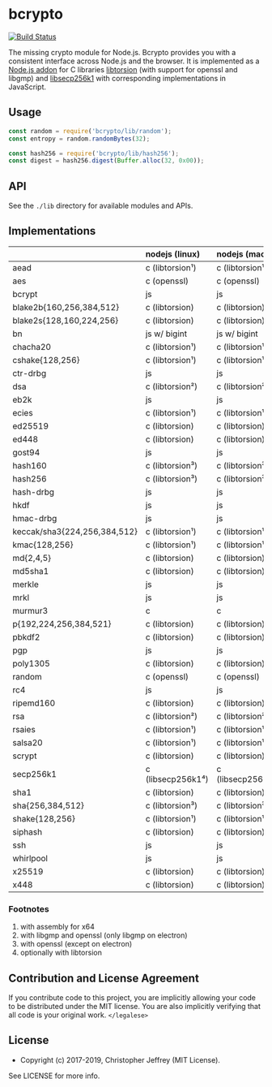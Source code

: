 # bcrypto

[![Build Status][circleci-status-img]][circleci-status-url]

The missing crypto module for Node.js. Bcrypto provides you with a consistent
interface across Node.js and the browser. It is implemented as a
[Node.js addon][addon] for C libraries [libtorsion][libtorsion] (with
support for openssl and libgmp) and [libsecp256k1][libsecp256k1] with
corresponding implementations in JavaScript.

## Usage

```js
const random = require('bcrypto/lib/random');
const entropy = random.randomBytes(32);

const hash256 = require('bcrypto/lib/hash256');
const digest = hash256.digest(Buffer.alloc(32, 0x00));
```

## API

See the `./lib` directory for available modules and APIs.

## Implementations

|                              | nodejs (linux)    | nodejs (macos)    | nodejs (win)      | browser |
| :--------------------------- |:------------------| :-----------------|:------------------|:--------|
| aead                         | c (libtorsion¹)   | c (libtorsion¹)   | c (libtorsion¹)   | js      |
| aes                          | c (openssl)       | c (openssl)       | c (openssl)       | js      |
| bcrypt                       | js                | js                | js                | js      |
| blake2b{160,256,384,512}     | c (libtorsion)    | c (libtorsion)    | c (libtorsion)    | js      |
| blake2s{128,160,224,256}     | c (libtorsion)    | c (libtorsion)    | c (libtorsion)    | js      |
| bn                           | js w/ bigint      | js w/ bigint      | js w/ bigint      | js      |
| chacha20                     | c (libtorsion¹)   | c (libtorsion¹)   | c (libtorsion¹)   | js      |
| cshake{128,256}              | c (libtorsion¹)   | c (libtorsion¹)   | c (libtorsion¹)   | js      |
| ctr-drbg                     | js                | js                | js                | js      |
| dsa                          | c (libtorsion²)   | c (libtorsion²)   | c (libtorsion)    | js      |
| eb2k                         | js                | js                | js                | js      |
| ecies                        | c (libtorsion¹)   | c (libtorsion¹)   | c (libtorsion¹)   | js      |
| ed25519                      | c (libtorsion)    | c (libtorsion)    | c (libtorsion)    | js      |
| ed448                        | c (libtorsion)    | c (libtorsion)    | c (libtorsion)    | js      |
| gost94                       | js                | js                | js                | js      |
| hash160                      | c (libtorsion³)   | c (libtorsion³)   | c (libtorsion)    | js      |
| hash256                      | c (libtorsion³)   | c (libtorsion³)   | c (libtorsion)    | js      |
| hash-drbg                    | js                | js                | js                | js      |
| hkdf                         | js                | js                | js                | js      |
| hmac-drbg                    | js                | js                | js                | js      |
| keccak/sha3{224,256,384,512} | c (libtorsion¹)   | c (libtorsion¹)   | c (libtorsion¹)   | js      |
| kmac{128,256}                | c (libtorsion¹)   | c (libtorsion¹)   | c (libtorsion¹)   | js      |
| md{2,4,5}                    | c (libtorsion)    | c (libtorsion)    | c (libtorsion)    | js      |
| md5sha1                      | c (libtorsion)    | c (libtorsion)    | c (libtorsion)    | js      |
| merkle                       | js                | js                | js                | js      |
| mrkl                         | js                | js                | js                | js      |
| murmur3                      | c                 | c                 | c                 | js      |
| p{192,224,256,384,521}       | c (libtorsion)    | c (libtorsion)    | c (libtorsion)    | js      |
| pbkdf2                       | c (libtorsion)    | c (libtorsion)    | c (libtorsion)    | js      |
| pgp                          | js                | js                | js                | js      |
| poly1305                     | c (libtorsion)    | c (libtorsion)    | c (libtorsion)    | js      |
| random                       | c (openssl)       | c (openssl)       | c (openssl)       | js      |
| rc4                          | js                | js                | js                | js      |
| ripemd160                    | c (libtorsion)    | c (libtorsion)    | c (libtorsion)    | js      |
| rsa                          | c (libtorsion²)   | c (libtorsion²)   | c (libtorsion)    | js      |
| rsaies                       | c (libtorsion¹)   | c (libtorsion¹)   | c (libtorsion¹)   | js      |
| salsa20                      | c (libtorsion¹)   | c (libtorsion¹)   | c (libtorsion¹)   | js      |
| scrypt                       | c (libtorsion)    | c (libtorsion)    | c (libtorsion)    | js      |
| secp256k1                    | c (libsecp256k1⁴) | c (libsecp256k1⁴) | c (libsecp256k1⁴) | js      |
| sha1                         | c (libtorsion)    | c (libtorsion)    | c (libtorsion)    | js      |
| sha{256,384,512}             | c (libtorsion³)   | c (libtorsion³)   | c (libtorsion)    | js      |
| shake{128,256}               | c (libtorsion¹)   | c (libtorsion¹)   | c (libtorsion¹)   | js      |
| siphash                      | c (libtorsion)    | c (libtorsion)    | c (libtorsion)    | js      |
| ssh                          | js                | js                | js                | js      |
| whirlpool                    | js                | js                | js                | js      |
| x25519                       | c (libtorsion)    | c (libtorsion)    | c (libtorsion)    | js      |
| x448                         | c (libtorsion)    | c (libtorsion)    | c (libtorsion)    | js      |

### Footnotes
1. with assembly for x64
2. with libgmp and openssl (only libgmp on electron)
3. with openssl (except on electron)
4. optionally with libtorsion

## Contribution and License Agreement

If you contribute code to this project, you are implicitly allowing your code
to be distributed under the MIT license. You are also implicitly verifying that
all code is your original work. `</legalese>`

## License

- Copyright (c) 2017-2019, Christopher Jeffrey (MIT License).

See LICENSE for more info.

[circleci-status-img]: https://circleci.com/gh/bcoin-org/bcrypto/tree/master.svg?style=shield
[circleci-status-url]: https://circleci.com/gh/bcoin-org/bcrypto/tree/master
[libtorsion]: https://github.com/bcoin-org/libtorsion
[libsecp256k1]: https://github.com/bitcoin-core/secp256k1
[addon]: https://nodejs.org/api/addons.html